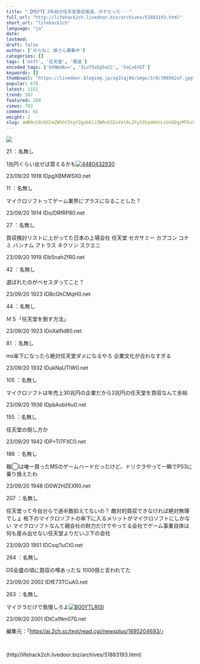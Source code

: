 ```yaml
---
title: "【MSFT】3年前の任天堂買収報道、ガチだった‥‥"
full_url: "http://lifehack2ch.livedoor.biz/archives/51883193.html"
short_url: "lifehack2ch"
language: "ja"
date: 
lastmod: 
draft: false
author: ['のらねこ 嫁さん募集中']
categories: []
tags: ['msft', '任天堂', '報道']
encoded_tags: ['bXNmdA==', '5Lu75aSp5aCC', '5aCx6YGT']
keywords: []
thumbnail: "https://livedoor.blogimg.jp/sg3lqj86/imgs/3/0/308562a7.jpg"
popular: 676
latest: 1151
trend: 567
featured: 204
views: 782
comments: 61
weight: 2
slug: aHR0cC8vbGlmZWhhY2syY2gubGl2ZWRvb3IuYml6L2FyY2hpdmVzLzUxODgzMTkzLmh0bWw=
---
```


![](https://livedoor.blogimg.jp/sg3lqj86/imgs/3/0/308562a7.jpg)

<div><p class='t_name'>21 ：名無し</p> <p class='r1'>1兆円くらい出せば買えるかも<a href='https//www.amazon.co.jp/dp/4480432930/?tag=nishiky24-22' target='_blank'><img src='https//m.media-amazon.com/images/I/51Qr9GKhaNL._SL500_.jpg' alt='4480432930' border='0'></a> </p><p>23/09/20 1918 IDpgXBMWSX0.net</p> <p class='t_name'>11 ：名無し</p> <p class='r4'>マイクロソフトってゲーム業界にプラスになることした？ </p><p>23/09/20 1914 IDo/DRfRP80.net</p> <p class='t_name'>27 ：名無し</p> <p class='r4'>買収検討リストに上がってた日本の上場会社 任天堂 セガサミー カプコン コナミ バンナム アトラス ネクソン スクエニ </p><p>23/09/20 1919 IDb5nahZfR0.net</p> <p class='t_name'>42 ：名無し</p> <p class='r4'>選ばれたのがベセスダってこと？ </p><p>23/09/20 1923 IDBcGhCMqH0.net</p> <p class='t_name'>44 ：名無し</p> <p class='r4'>ＭＳ「任天堂を倒す方法」 </p><p>23/09/20 1923 IDoXalfld80.net</p> <p class='t_name'>81 ：名無し</p> <p class='r4'>ms傘下になったら絶対任天堂ダメになるやろ 企業文化が合わなすぎる </p><p>23/09/20 1932 IDukNaUTlW0.net</p> <p class='t_name'>105 ：名無し</p> <p class='r4'>マイクロソフトは年売上30兆円の企業だから2兆円の任天堂を買収なんて余裕 </p><p>23/09/20 1936 IDpbAobHIu0.net</p> <p class='t_name'>155 ：名無し</p> <p class='r4'>任天堂の倒し方か </p><p>23/09/20 1942 IDP+Tl7FXC0.net</p> <p class='t_name'>186 ：名無し</p> <p class='r4'>箱◯は唯一買ったMSのゲームハードだったけど、ドリクラやって一瞬でPS3に乗り換えたわ </p><p>23/09/20 1948 ID0W2HZEXR0.net</p> <p class='t_name'>207 ：名無し</p> <p class='r4'>任天堂って今自分らで過半数抑えてないの？ 敵対的買収できなければ絶対無理でしょ 格下のマイクロソフトの傘下に入るメリットがマイクロソフトにしかない マイクロソフトなんて親会社の財力だけでやってる会社でゲーム事業自体は何も産み出せない任天堂よりだいぶ下の会社 </p><p>23/09/20 1951 IDCsq/1uCt0.net</p> <p class='t_name'>264 ：名無し</p> <p class='r4'>DS全盛の頃に買収の噂あったな 1000億と言われてた </p><p>23/09/20 2002 IDfE73TCuA0.net</p> <p class='t_name'>263 ：名無し</p> <p class='r2'>マイクラだけで我慢しろよ<a href='https//www.amazon.co.jp/dp/B00YTLRISI/?tag=nishiky24-22' target='_blank'><img src='https//m.media-amazon.com/images/I/51zYEjzluhL._SL500_.jpg' alt='B00YTLRISI' border='0'></a> </p><p>23/09/20 2001 IDtCxINm070.net</p> <p class='p_url'>編集元：「<a href='https//ai.2ch.sc/test/read.cgi/newsplus/1695204693/' target='_blank'>https//ai.2ch.sc/test/read.cgi/newsplus/1695204693/</a>」</p> <br clear='all'></div>

(http//lifehack2ch.livedoor.biz/archives/51883193.html)
